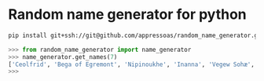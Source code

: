 # Random name generator for python

```sh
pip install git+ssh://git@github.com/appressoas/random_name_generator.git
```

```python
>>> from random_name_generator import name_generator
>>> name_generator.get_names(7)
['Ceolfrid', 'Bega of Egremont', 'Nipinoukhe', 'Inanna', 'Vegew Sohæ', 'Jox Jtyja', 'Teht']
>>>
```

